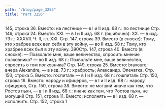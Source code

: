 ```yaml
---
path: "/blog/page_3256"
title: "Part 3256"
---
```


 145, строка 36.
Вместо: на лестнице — в I и II изд. 68 г.: по лестнице
Стр. 146, строка 24.
Вместо: XXI. — в I и II изд. 68 г. (ошибочно): XX. — в изд. 73 г.: XXXVII.
Ч. II, гл. XXI.
Стр. 147, строка 39.
Вместо (в сноске): Тому, кто храбрее всех вел себя в эту войну, — во II изд. 68 г.: Тому, кто храбрее всех был в эту войну.
390Стр. 147, строка 40.
Вместо (в сноске): — Позвольте мне, ваше величество, спросить мнение полковника? — во II изд. 68 г.: Позвольте мне, ваше величество, спросить о том полковника?
Стр. 149, строка 25.
Вместо: bravoure; вчера Alexandre, — в изд. 73 г.: храбрость; Александр. Опечатка.
Стр. 150, строка 5.
Вместо: госпиталь — в I и II изд. 68 г.: гошпиталь
Стр. 150, строка 19.
Вместо: народу и офицеров, — в I и II изд. 68 г.: народу офицеров,
Стр. 150, строка 38.
Вместо: не могший иначе как тем, что Ростов пьян, — в I и II изд. 68 г.: иначе как тем, что Ростов пьян, не могущий
Стр. 151, строка 11.
Вместо: исполнять — в I изд. 68 г. — исполнить.
Стр. 152, строка 1
